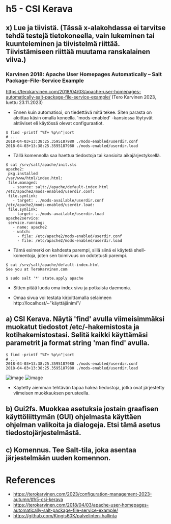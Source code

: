 # h5 - CSI Kerava

## x) Lue ja tiivistä. (Tässä x-alakohdassa ei tarvitse tehdä testejä tietokoneella, vain lukeminen tai kuunteleminen ja tiivistelmä riittää. Tiivistämiseen riittää muutama ranskalainen viiva.)

### Karvinen 2018: Apache User Homepages Automatically – Salt Package-File-Service Example
https://terokarvinen.com/2018/04/03/apache-user-homepages-automatically-salt-package-file-service-example/ (Tero Karvinen 2023, luettu 23.11.2023)

- Ennen kuin automatisoi, on tiedettävä mitä tekee. Siten parasta on aloittaa käsin omalla koneella. 'mods-enabled' -kansiossa löytyvät aktiiviset eli käytössä olevat configuraatiot.

 ```
$ find -printf "%T+ %p\n"|sort
# ...
2018-04-03+13:38:25.3595187980 ./mods-enabled/userdir.conf
2018-04-03+13:38:25.3595187980 ./mods-enabled/userdir.load
```
- Tällä komennolla saa haettua tiedostoja tai kansioita aikajärjestyksellä.

```
$ cat /srv/salt/apache/init.sls
apache2:
 pkg.installed
/var/www/html/index.html:
 file.managed:
   - source: salt://apache/default-index.html
/etc/apache2/mods-enabled/userdir.conf:
 file.symlink:
   - target: ../mods-available/userdir.conf
/etc/apache2/mods-enabled/userdir.load:
 file.symlink:
   - target: ../mods-available/userdir.load
apache2service:
 service.running:
   - name: apache2
   - watch:
     - file: /etc/apache2/mods-enabled/userdir.conf
     - file: /etc/apache2/mods-enabled/userdir.load
```
- Tämä esimerki on kahdesta parempi, sillä siinä ei käytetä shell-komentoja, joten sen toimivuus on odotetusti parempi.

 ```
$ cat /srv/salt/apache/default-index.html
See you at TeroKarvinen.com
```
 ```
$ sudo salt '*' state.apply apache
```
- Sitten pitää luoda oma index sivu ja potkaista daemonia.

- Omaa sivua voi testata kirjoittamalla selaimeen http://localhost/~"käyttäjänimi"/

## a) CSI Kerava. Näytä 'find' avulla viimeisimmäksi muokatut tiedostot /etc/-hakemistosta ja kotihakemistostasi. Selitä kaikki käyttämäsi parametrit ja format string 'man find' avulla.
 ```
$ find -printf "%T+ %p\n"|sort
# ...
2018-04-03+13:38:25.3595187980 ./mods-enabled/userdir.conf
2018-04-03+13:38:25.3595187980 ./mods-enabled/userdir.load
```
![image](https://github.com/Kingis60K/palvelinten-hallinta/assets/114500197/3f94de17-852d-4173-9e37-3a35b1879c8e)
![image](https://github.com/Kingis60K/palvelinten-hallinta/assets/114500197/16101844-5f78-456c-870a-c03df71bec4e)

- Käytetty aiemman tehtävän tapaa hakea tiedostoja, jotka ovat järjestetty viimeisen muokkauksen perusteella.

## b) Gui2fs. Muokkaa asetuksia jostain graafisen käyttöliittymän (GUI) ohjelmasta käyttäen ohjelman valikoita ja dialogeja. Etsi tämä asetus tiedostojärjestelmästä.


## c) Komennus. Tee Salt-tila, joka asentaa järjestelmään uuden komennon.




# References
- https://terokarvinen.com/2023/configuration-management-2023-autumn/#h5-csi-kerava
- https://terokarvinen.com/2018/04/03/apache-user-homepages-automatically-salt-package-file-service-example/
- https://github.com/Kingis60K/palvelinten-hallinta

